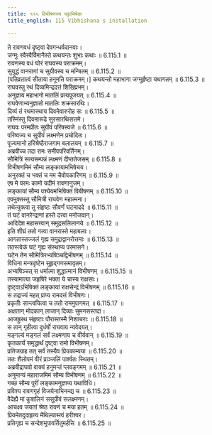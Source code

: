 ```yaml
---
title: ११५ विभीषणस्य पट्टाभिषेकः
title_english: 115 Vibhishana s installation

---
```

<div class="audioEmbed"  caption="श्रीराम-हरिसीताराममूर्ति-घनपाठिभ्यां वचनम्" src="https://archive.org/download/Ramayana-recitation-Sriram-harisItArAmamUrti-Ghanapaati-v2/Kanda_6/Kanda_6_YK-112-Vibhishana_s_installation__0.mp3"></div>


ते रावणवधं दृष्ट्वा देवगन्धर्वदानवाः।  
जग्मुः स्वैस्वैर्विमानैस्ते कथयन्तः शुभाः कथाः ॥ 6.115.1 ॥   
रावणस्य वधं घोरं राघवस्य पराक्रमम्।  
सुयुद्धं वानराणां च सुग्रीवस्य च मन्त्रितम् ॥ 6.115.2 ॥   
[पतिव्रतात्वं सीताया हनूमति पराक्रमम्।] कथयन्तो महाभागा जग्मुर्हृष्टा यथागतम् ॥ 6.115.3 ॥   
राघवस्तु रथं दिव्यमिन्द्रदत्तं शिखिप्रभम्।  
अनुज्ञाय महाभागो मातलिं प्रत्यपूजयत् ॥ 6.115.4 ॥   
राघवेणाभ्यनुज्ञातो मातलिः शक्रसारथिः।  
दिव्यं तं रथमास्थाय दिवमेवारुरोह सः ॥ 6.115.5 ॥   
तस्मिंस्तु दिवमारूढे सुरसारथिसत्तमे।  
राघवः परमप्रीतः सुग्रीवं परिषस्वजे ॥ 6.115.6 ॥   
परिष्वज्य च सुग्रीवं लक्ष्मणेन प्रचोदितः।  
पूज्यमानो हरिश्रेष्ठैराजगाम बलालयम् ॥ 6.115.7 ॥   
अब्रवीच्च तदा रामः समीपपरिवर्तिनम्।  
सौमित्रिं सत्यसम्पन्नं लक्ष्मणं दीप्ततेजसम् ॥ 6.115.8 ॥   
विभीषणमिमं सौम्य लङ्कायामभिषेचय।  
अनुरक्तं च भक्तं च मम चैवोपकारिणम् ॥ 6.115.9 ॥   
एष मे परमः कामो यदीमं रावणानुजम्।  
लङ्कायां सौम्य पश्येयमभिषिक्तं विबीषणम् ॥ 6.115.10 ॥   
एवमुक्तस्तु सौमित्री राघवेण महात्मना।  
तथेत्युक्त्वा तु संहृष्टः सौवर्णं घटमाददे ॥ 6.115.11 ॥   
तं घटं वानरेन्द्राणां हस्ते दत्त्वा मनोजवान्।  
आदिदेश महासत्त्वान् समुद्रसलिलानये ॥ 6.115.12 ॥   
इति शीघ्रं ततो गत्वा वानरास्ते महाबलाः।  
आगतास्तज्जलं गृह्य समुद्राद्वानरोत्तमाः ॥ 6.115.13 ॥   
ततस्त्वेकं घटं गृह्य संस्थाप्य परमासने।  
घटेन तेन सौमित्रिरभ्यषिञ्चद्विभीषणम् ॥ 6.115.14 ॥   
विधिना मन्त्रदृष्टेन सुहृद्गणसमावृतम्।  
अभ्यषिञ्चत् स धर्मात्मा शुद्धात्मानं विभीषणम् ॥ 6.115.15 ॥   
तस्यामात्या जहृषिरे भक्ता ये चास्य राक्षसाः।  
दृष्ट्वाऽभिषिक्तं लङ्कायां राक्षसेन्द्रं विभीषणम् ॥ 6.115.16 ॥   
स तद्राज्यं महत् प्राप्य रामदत्तं विभीषणः।  
प्रकृतीः सान्त्वयित्वा च ततो राममुपागमत् ॥ 6.115.17 ॥   
अक्षतान् मोदकान् लाजान् दिव्याः सुमनसस्तदा।  
आजह्रुरथ संहृष्टाः पौरास्तस्मै निशाचराः ॥ 6.115.18 ॥   
स तान् गृहीत्वा दुर्धर्षो राघवाय न्यवेदयत्।  
मङ्गल्यं मङ्गलं सर्वं लक्ष्मणाय च वीर्यवान् ॥ 6.115.19 ॥   
कृतकार्यं समृद्धार्थं दृष्ट्वा रामो विभीषणम्।  
प्रतिजग्राह तत् सर्वं तस्यैव प्रियकाम्यया ॥ 6.115.20 ॥   
ततः शैलोपमं वीरं प्राञ्जलिं पार्श्वतः स्थितम्।  
अब्रवीद्राघवो वाक्यं हनुमन्तं प्लवङ्गमम् ॥ 6.115.21 ॥   
अनुमान्यं महाराजमिमं सौम्य विभीषणम् ॥ 6.115.22 ॥   
गच्छ सौम्य पुरीं लङ्कामनुज्ञाप्य यथाविधि।  
प्रविश्य रावणगृहं विजयेनाभिनन्द्य च ॥ 6.115.23 ॥   
वैदेह्यै मां कुशलिनं ससुग्रीवं सलक्ष्मणम्।  
आचक्ष्व जयतां श्रेष्ठ रावणं च मया हतम् ॥ 6.115.24 ॥   
प्रियमेतदुदाहृत्य मैथिल्यास्त्वं हरीश्वर।  
प्रतिगृह्य च सन्देशमुपावर्तितुमर्हसि ॥ 6.115.25 ॥   